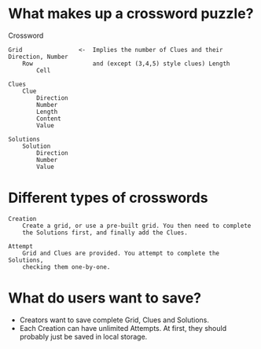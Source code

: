 # What makes up a crossword puzzle?
Crossword

    Grid                <-  Implies the number of Clues and their Direction, Number
        Row                 and (except (3,4,5) style clues) Length
            Cell

    Clues
        Clue
            Direction
            Number
            Length
            Content
            Value

    Solutions
        Solution
            Direction
            Number
            Value

# Different types of crosswords
    Creation
        Create a grid, or use a pre-built grid. You then need to complete
        the Solutions first, and finally add the Clues.

    Attempt
        Grid and Clues are provided. You attempt to complete the Solutions,
        checking them one-by-one.

# What do users want to save?
 *  Creators want to save complete Grid, Clues and Solutions.
 *  Each Creation can have unlimited Attempts. At first, they should probably
    just be saved in local storage.
